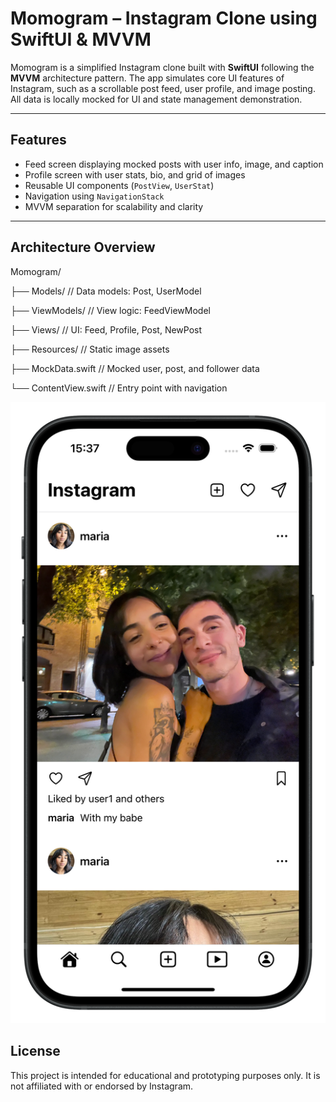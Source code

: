 # Momogram – Instagram Clone using SwiftUI & MVVM

Momogram is a simplified Instagram clone built with **SwiftUI** following the **MVVM** architecture pattern. The app simulates core UI features of Instagram, such as a scrollable post feed, user profile, and image posting. All data is locally mocked for UI and state management demonstration.

---

## Features

- Feed screen displaying mocked posts with user info, image, and caption
- Profile screen with user stats, bio, and grid of images
- Reusable UI components (`PostView`, `UserStat`)
- Navigation using `NavigationStack`
- MVVM separation for scalability and clarity

---

## Architecture Overview

Momogram/

├── Models/ // Data models: Post, UserModel

├── ViewModels/ // View logic: FeedViewModel

├── Views/ // UI: Feed, Profile, Post, NewPost

├── Resources/ // Static image assets

├── MockData.swift // Mocked user, post, and follower data

└── ContentView.swift // Entry point with navigation

![App Screenshot](momogram/Screenshots/image.png)

## License

This project is intended for educational and prototyping purposes only. It is not affiliated with or endorsed by Instagram.

